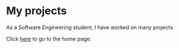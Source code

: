 # My projects

As a Software Engineering student, I have worked on many projects 








Click [here](./index.md) to go to the home page.
